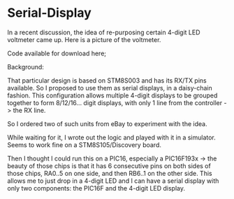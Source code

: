 # Serial-Display

In a recent discussion, the idea of re-purposing certain 4-digit LED voltmeter came up. Here is a picture of the voltmeter.

Code available for download here;


Background:

That particular design is based on STM8S003 and has its RX/TX pins available. So I proposed to use them as serial displays, in a daisy-chain fashion. This configuration allows multiple 4-digit displays to be grouped together to form 8/12/16... digit displays, with only 1 line from the controller -> the RX line.

So I ordered two of such units from eBay to experiment with the idea.

While waiting for it, I wrote out the logic and played with it in a simulator. Seems to work fine on a STM8S105/Discovery board.

Then I thought I could run this on a PIC16, especially a PIC16F193x -> the beauty of those chips is that it has 6 consecutive pins on both sides of those chips, RA0..5 on one side, and then RB6..1 on the other side. This allows me to just drop in a 4-digit LED and I can have a serial display with only two components: the PIC16F and the 4-digit LED display.


